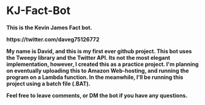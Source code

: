 # KJ-Fact-Bot
<b> This is the Kevin James Fact bot. <b>
  
<link> https://twitter.com/daveg75126772 <link>

My name is David, and this is my first ever github project. This bot uses the Tweepy library and the Twitter API. Its not the most elegant implementation, however, I created this as a practice project. I'm planning on eventually uploading this to Amazon Web-hosting, and running the program on a Lambda function. In the meanwhile, I'll be running this project using a batch file (.BAT).
  
Feel free to leave comments, or DM the bot if you have any questions.
